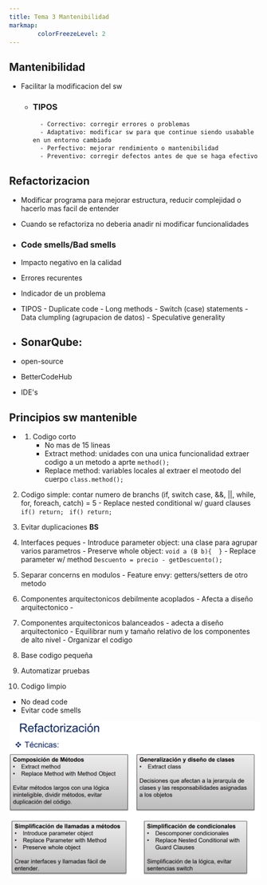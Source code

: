 ```yaml
---
title: Tema 3 Mantenibilidad
markmap:
        colorFreezeLevel: 2
---
```


## Mantenibilidad
- Facilitar la modificacion del sw
    - ### TIPOS
            - Correctivo: corregir errores o problemas
            - Adaptativo: modificar sw para que continue siendo usabable en un entorno cambiado
            - Perfectivo: mejorar rendimiento o mantenibilidad
            - Preventivo: corregir defectos antes de que se haga efectivo

## Refactorizacion
- Modificar programa para mejorar estructura, reducir complejidad o hacerlo mas facil de entender
- Cuando se refactoriza no deberia anadir ni modificar funcionalidades
 
- ### Code smells/Bad smells
- Impacto negativo en la calidad
- Errores recurentes
- Indicador de un problema
- TIPOS
        - Duplicate code
        - Long methods
        - Switch (case) statements
        - Data clumpling (agrupacion de datos)
        - Speculative generality
- ## SonarQube: 
- open-source
- BetterCodeHub
- IDE's

## Principios sw mantenible
- 1. Codigo corto
        - No mas de 15 lineas
        - Extract method: unidades con una unica funcionalidad
                          extraer codigo a un metodo a aprte
        `method(); `
        - Replace method: variables locales al extraer el meotodo del cuerpo
        `class.method(); `

2. Codigo simple: contar numero de branchs (if, switch case, &&, ||, while, for, foreach, catch) = 5
        - Replace nested conditional w/ guard clauses
        `if() return; `
        `if() return; `
        

3. Evitar duplicaciones **BS**

4. Interfaces peques
        - Introduce parameter object: una clase para agrupar varios parametros
        - Preserve whole object: 
        `void a (B b){  }`
        - Replace parameter w/ method
        `Descuento = precio - getDescuento(); `

5. Separar concerns en modulos
        - Feature envy: getters/setters de otro metodo

6. Componentes arquitectonicos debilmente acoplados
        - Afecta a diseño arquitectonico
        - 

7. Componentes arquitectonicos balanceados
        - adecta a diseño arquitectonico
        - Equilibrar num y tamaño relativo de los componentes de alto nivel
        - Organizar el codigo

8. Base codigo pequeña


9. Automatizar pruebas


10. Codigo limpio
- No dead code
- Evitar code smells

![Refactorizacion](FotosEMS/Refactorizacion.PNG)
